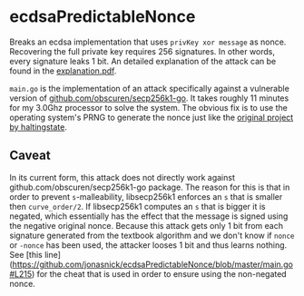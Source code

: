 # ecdsaPredictableNonce
Breaks an ecdsa implementation that uses `privKey xor message` as nonce. Recovering the full private key requires 256 signatures.
In other words, every signature leaks 1 bit. 
An detailed explanation of the attack can be found in the
[explanation.pdf](https://github.com/jonasnick/ecdsaPredictableNonce/raw/master/explanation/explanation.pdf).

`main.go` is the implementation of an attack specifically against a vulnerable version of [github.com/obscuren/secp256k1-go](https://github.com/obscuren/secp256k1-go).
It takes roughly 11 minutes for my 3.0Ghz processor to solve the system.
The obvious fix is to use the operating system's PRNG to generate the nonce just like the [original project by haltingstate](https://github.com/haltingstate/secp256k1-go).

Caveat
---
In its current form, this attack does not directly work against github.com/obscuren/secp256k1-go package.
The reason for this is that in order to prevent `s`-malleability, libsecp256k1 enforces an `s` that is smaller then `curve_order/2`.
If libsecp256k1 computes an `s` that is bigger it is negated, which essentially has the effect that the message is signed using the negative original nonce.
Because this attack gets only 1 bit from each signature generated from the textbook algorithm and we don't know if `nonce` or `-nonce` has been used, the attacker looses 1 bit and thus learns nothing.
See [this line] (https://github.com/jonasnick/ecdsaPredictableNonce/blob/master/main.go#L215) for the cheat that is used in order to ensure using the non-negated nonce.

